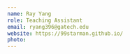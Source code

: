 ```yaml
---
name: Ray Yang
role: Teaching Assistant
email: ryang396@gatech.edu
website: https://99starman.github.io/
photo: 
---
```

